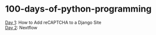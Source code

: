 # 100-days-of-python-programming

[Day 1](https://github.com/chalermpongintarat/100-days-of-python-programming/tree/main/day01): How to Add reCAPTCHA to a Django Site\
[Day 2](https://github.com/chalermpongintarat/100-days-of-python-programming/tree/main/day02): Nextflow
